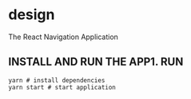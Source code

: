 # design

The React Navigation Application

## INSTALL AND RUN THE APP1. RUN

```shell
yarn # install dependencies
yarn start # start application
```
